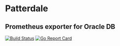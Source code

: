 # Patterdale
## Prometheus exporter for Oracle DB

[![Build Status](https://travis-ci.org/tjheslin1/Patterdale.svg?branch=master)](https://travis-ci.org/tjheslin1/Patterdale)
[![Go Report Card](https://goreportcard.com/badge/github.com/tjheslin1/Patterdale)](https://goreportcard.com/report/github.com/tjheslin1/Patterdale)
